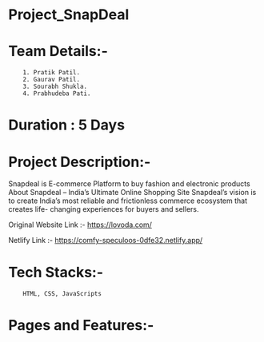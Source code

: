 # Project_SnapDeal

# Team Details:-
        1. Pratik Patil.
        2. Gaurav Patil.
        3. Sourabh Shukla.
        4. Prabhudeba Pati.
   
# Duration : 5 Days

# Project Description:-
  Snapdeal is E-commerce Platform to buy fashion and electronic products
  About Snapdeal – India’s Ultimate Online Shopping Site Snapdeal’s vision is to create India’s most reliable and frictionless commerce ecosystem that creates life-   changing experiences for buyers and sellers.
  
  Original Website Link :- https://lovoda.com/
  
  Netlify Link :- https://comfy-speculoos-0dfe32.netlify.app/
  
# Tech Stacks:- 
        HTML, CSS, JavaScripts 

        
# Pages and Features:- 
